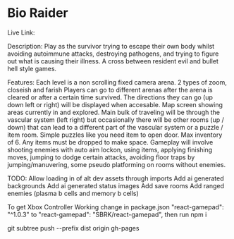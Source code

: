 # Bio Raider

Live Link: 

Description:
Play as the survivor trying to escape their own body whilst avoiding autoimmune attacks, destroying pathogens, and trying to figure out what is causing their illness. A cross between resident evil and bullet hell style games.

Features:
Each level is a non scrolling fixed camera arena.
2 types of zoom, closeish and farish
Players can go to different arenas after the arena is cleared or after a certain time survived. The directions they can go (up down left or right) will be displayed when accesable.
Map screen showing areas currently in and explored.
Main bulk of traveling will be through the vascular system (left right) but occasionally there will be other rooms (up / down) that can lead to a different part of the vascular system or a puzzle / item room.
Simple puzzles like you need item to open door.
Max inventory of 6. Any items must be dropped to make space.
Gameplay will involve shooting enemies with auto aim lockon, using items, applying finishing moves, jumping to dodge certain attacks, avoiding floor traps by jumping/manuvering, some pseudo platforming on rooms without enemies.

TODO:
Allow loading in of alt dev assets through imports
Add ai generated backgrounds
Add ai generated status images
Add save rooms
Add ranged enemies (plasma b cells and memory b cells)

To get Xbox Controller Working change in package.json
"react-gamepad": "^1.0.3" to "react-gamepad": "SBRK/react-gamepad",
then run npm i

git subtree push --prefix dist origin gh-pages